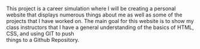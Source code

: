 This project is a career simulation where I will be creating a personal website that displays numerous things
about me as well as some of the projects that I have worked on.  The main goal for this website is to show
my class instructors that I have a general understanding of the basics of HTML, CSS, and using GIT to push \
things to a Github Repository. 